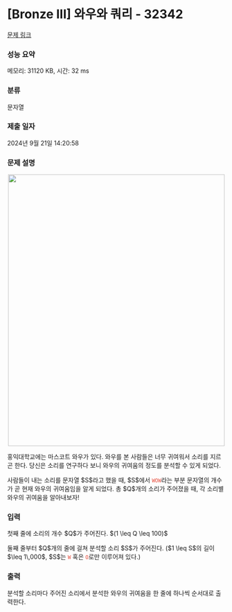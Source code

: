 # [Bronze III] 와우와 쿼리 - 32342 

[문제 링크](https://www.acmicpc.net/problem/32342) 

### 성능 요약

메모리: 31120 KB, 시간: 32 ms

### 분류

문자열

### 제출 일자

2024년 9월 21일 14:20:58

### 문제 설명

<p style="text-align: center;"><img alt="" src="" style="height: 627px; width: 500px;"></p>

<p>홍익대학교에는 마스코트 와우가 있다. 와우를 본 사람들은 너무 귀여워서 소리를 지르곤 한다. 당신은 소리를 연구하다 보니 와우의 귀여움의 정도를 분석할 수 있게 되었다.</p>

<p>사람들이 내는 소리를 문자열 $S$라고 했을 때, $S$에서 <code><span style="color:#e74c3c;">WOW</span></code>라는 부분 문자열의 개수가 곧 현재 와우의 귀여움임을 알게 되었다. 총 $Q$개의 소리가 주어졌을 때, 각 소리별 와우의 귀여움을 알아내보자!</p>

### 입력 

 <p>첫째 줄에 소리의 개수 $Q$가 주어진다. $(1 \leq Q \leq 100)$</p>

<p>둘째 줄부터 $Q$개의 줄에 걸쳐 분석할 소리 $S$가 주어진다. ($1 \leq S$의 길이 $\leq 1\,000$, $S$는 <span style="color:#e74c3c;"><code>W</code></span> 혹은 <span style="color:#e74c3c;"><code>O</code></span>로만 이루어져 있다.)</p>

### 출력 

 <p>분석할 소리마다 주어진 소리에서 분석한 와우의 귀여움을 한 줄에 하나씩 순서대로 출력한다.</p>

